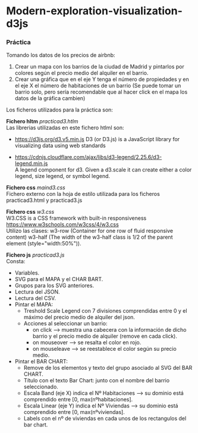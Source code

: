 # Modern-exploration-visualization-d3js


### Práctica

Tomando los datos de los precios de airbnb:
1. Crear un mapa con los barrios de la ciudad de Madrid y pintarlos por colores según el precio medio del alquiler en el barrio.
2. Crear una gráfica que en el eje Y tenga el número de propiedades y en el eje X el número de habitaciones de un barrio (Se puede tomar un barrio  solo, pero sería recomendable que al hacer click en el mapa los datos de la gráfica cambien)

Los ficheros utilizados para la práctica son:

**Fichero hltm** *practicad3.htlm*  
Las librerias utilizadas en este fichero htlml son:
- https://d3js.org/d3.v5.min.js  D3 (or D3.js) is a JavaScript library for visualizing data using web standards
  
- https://cdnjs.cloudflare.com/ajax/libs/d3-legend/2.25.6/d3-legend.min.js  
  A legend component for d3. Given a d3.scale it can create either a color legend, size legend, or symbol legend.
  
**Fichero css** *maind3.css*  
Fichero externo con la hoja de estilo utilizada para los ficheros practicad3.html y practicad3.js

**Fichero css** *w3.css*  
W3.CSS is a CSS framework with built-in responsiveness https://www.w3schools.com/w3css/4/w3.css  
Utilizo las clases:
  w3-row	(Container for one row of fluid responsive content)
  w3-half (The width of the w3-half class is 1/2 of the parent element (style="width:50%")).

**Fichero js** *practicad3.js*  
Consta:

  - Variables.  
  - SVG para el MAPA y el CHAR BART.  
  - Grupos para los SVG anteriores.  
  - Lectura del JSON.  
  - Lectura del CSV.  
  - Pintar el MAPA:  
    - Treshold Scale Legend con 7 divisiones comprendidas entre 0 y el máximo del precio medio de alquiler del json.  
    - Acciones al seleccionar un barrio:  
      - on click --> muestra una cabecera con la información de dicho barrio y el precio medio de alquiler (remove en cada click).  
      - on mouseover  --> se resalta el color en rojo.  
      - on mouseleave --> se reestablece el color según su precio medio.    
  - Pintar el BAR CHART:  
    - Remove de los elementos y texto del grupo asociado al SVG del BAR CHART.  
    - Título con el texto Bar Chart: junto con el nombre del barrio seleccionado.  
    - Escala Band (eje X) indica el Nº Habitaciones --> su dominio está comprendido entre [0, max(nºhabitaciones].  
    - Escala Linear (eje Y) indica el Nº Viviendas -->  su dominio está comprendido entre [0, max(nºviviendas].  
    - Labels con el nº de viviendas en cada unos de los rectangulos del bar chart.




